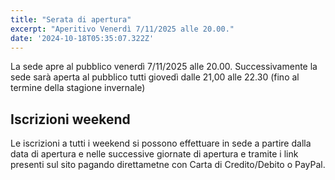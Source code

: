 ```yaml
---
title: "Serata di apertura"
excerpt: "Aperitivo Venerdì 7/11/2025 alle 20.00."
date: '2024-10-18T05:35:07.322Z'
---
```


La sede apre al pubblico venerdì 7/11/2025 alle 20.00.
Successivamente la sede sarà aperta al pubblico tutti giovedì dalle 21,00 alle 22.30 (fino al termine della stagione invernale)

## Iscrizioni weekend

Le iscrizioni a tutti i weekend si possono effettuare in sede a partire dalla data di apertura e nelle successive giornate di apertura e tramite i link presenti sul sito pagando direttametne con Carta di Credito/Debito o PayPal.
